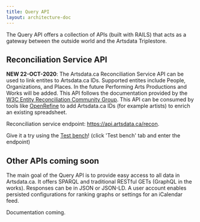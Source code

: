 ```yaml
---
title: Query API
layout: architecture-doc
---
```


The Query API offers a collection of APIs (built with RAILS) that acts as a gateway between the outside world and the Artsdata Triplestore.

## Reconciliation Service API

**NEW 22-OCT-2020**: The Artsdata.ca Reconciliation Service API can be used to link entites to Artsdata.ca IDs. Supported entites include People, Organizations, and Places. In the future Performing Arts Productions and Works will be added. This API follows the documentation provided by the [W3C Entity Reconciliation Community Group](https://reconciliation-api.github.io/specs/latest/). This API can be consumed by tools like [OpenRefine](https://openrefine.org) to add Artsdata.ca IDs (for example artists) to enrich an existing spreadsheet.

Reconciliation service endpoint: https://api.artsdata.ca/recon.

Give it a try using the [Test bench](https://reconciliation-api.github.io/testbench/)! (click 'Test bench' tab and enter the endpoint)

## Other APIs coming soon
The main goal of the Query API is to provide easy access to all data in Artsdata.ca. It offers SPARQL and traditional RESTful GETs (GraphQL in the works).
Responses can be in JSON or JSON-LD.  A user account enables persisted configurations for ranking graphs or settings for an iCalendar feed. 

Documentation coming.
